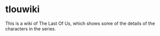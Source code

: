 # tlouwiki
This is a wiki of The Last Of Us, which shows some of the details of the characters in the series.
